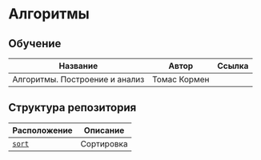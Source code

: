 # Алгоритмы
## Обучение
Название | Автор | Ссылка
---|---|---
Алгоритмы. Построение и анализ | Томас Кормен |

## Структура репозитория
Расположение | Описание
---|---
[``` sort ```](sort) | Сортировка